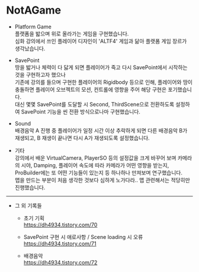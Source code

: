 # NotAGame

- Platform Game  
플랫폼을 밟으며 위로 올라가는 게임을 구현했습니다.  
심화 강의에서 쓰인 플레이어 디자인이 'ALTF4' 게임과 닮아 플랫폼 게임 장르가 생각났습니다.  

- SavePoint  
땅을 밟거나 체력이 다 닳게 되면 플레이어가 죽고 다시 SavePoint에서 시작하는 것을 구현하고자 했으나  
기존에 강의를 들으며 구현한 플레이어의 Rigidbody 등으로 인해, 플레이어와 땅이 충돌하면 플레이어 오브젝트의 모션, 컨트롤에 영향을 주어 해당 구현은 포기했습니다.  
대신 몇몇 SavePoint를 도달할 시 Second, ThirdScene으로 전환하도록 설정하여 SavePoint 기능을 씬 전환 방식으로나마 구현했습니다.  

- Sound  
배경음악 A 진행 중 플레이어가 일정 시간 이상 추락하게 되면 다른 배경음악 B가 재생되고, B 재생이 끝나면 다시 A가 재생되도록 설정했습니다.  

- 기타  
강의에서 배운 VirtualCamera, PlayerSO 등의 설정값을 크게 바꾸어 보며 카메라의 시야, Damping, 플레이어 속도에 따라 카메라가 어떤 영향을 받는지,  
ProBuilder에는 또 어떤 기능들이 있는지 등 하나하나 만져보며 연구했습니다.  
맵을 만드는 부분이 처음 생각한 것보다 심하게 노가다라.. 맵 관련해서는 적당히만 진행했습니다.  


---
- 그 외 기록들  
  
  - 초기 기획  
https://dh4934.tistory.com/70  

  - SavePoint 구현 시 애로사항 / Scene loading 시 오류  
https://dh4934.tistory.com/71  

  - 배경음악  
https://dh4934.tistory.com/72  
